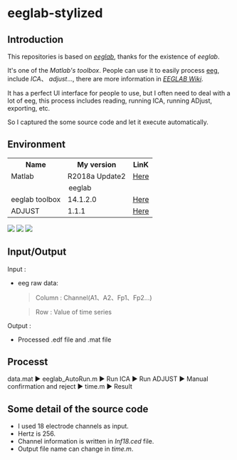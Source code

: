 # eeglab-stylized
## Introduction
This repositories is based on [*eeglab*](https://github.com/sccn/eeglab), thanks for the existence of *eeglab*.

It's one of the *Matlab's toolbox*. People can use it to easily process [eeg](https://en.wikipedia.org/wiki/Electroencephalography), include *ICA*、 *adjust*..., there are more information in [*EEGLAB Wiki*](https://sccn.ucsd.edu/wiki/EEGLAB).

It has a perfect UI interface for people to use, but I often need to deal with a lot of eeg, this process includes reading, running ICA, running ADjust, exporting, etc. 

So I captured the some source code and let it execute automatically.

## Environment
<escape>
  <table>
  <tr>
    <th>Name</th>
    <th>My version</th>
    <th>LinK</th>
  </tr>
  <tr>
    <td>Matlab</td>
    <td>R2018a Update2</td>
    <td><a href="https://www.mathworks.com/products/matlab.html)" target="_blank" title="mathworks">Here</a></td>
  </tr>
  <tr>
    <td colspan="3" align="center">eeglab</td>
  </tr>
  <tr>
    <td>eeglab toolbox</td>
    <td>14.1.2.0 </td>
    <td><a href="https://sccn.ucsd.edu/eeglab/download.php)" target="_blank" title="eeglab toolbox">Here</a></td>
  </tr>
  <tr>
    <td>ADJUST</td>
    <td>1.1.1</td>
    <td><a href="https://www.nitrc.org/projects/adjust/)" target="_blank" title="ADJUST">Here</a></td>
  </tr>
</table>
</escape>

![](https://img.shields.io/badge/Matlab-R2018a%20Update2-orange) ![](https://img.shields.io/badge/eeglab%20toolbox-14.1.2.0-green) ![](https://img.shields.io/badge/ADJUST-1.1.1-blue) 

## Input/Output
Input :
* eeg raw data:
  > Column : Channel(A1、A2、Fp1、Fp2...)
  
  > Row : Value of time series
  
Output :
* Processed .edf file and .mat file

## Processt
data.mat ▶ eeglab_AutoRun.m ▶ Run ICA ▶ Run ADJUST ▶ Manual confirmation and reject ▶ time.m ▶ Result

## Some detail of the source code
* I used 18 electrode channels as input.
* Hertz is 256.
* Channel information is written in *Inf18.ced* file.
* Output file name can change in *time.m*.
